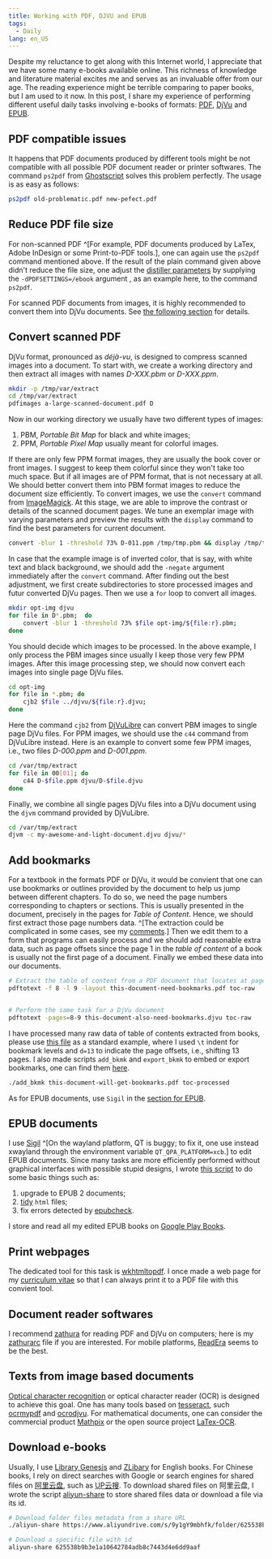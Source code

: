 ```yaml
---
title: Working with PDF, DJVU and EPUB
tags:
  - Daily
lang: en_US
---
```


Despite my reluctance to get along with this Internet world,
I appreciate that we have some many e-books available online.
This richness of knowledge and literature material excites me
and serves as an invaluable offer from our age.
The reading experience might be terrible comparing to paper books,
but I am used to it now.
In this post, I share my experience of performing different useful
daily tasks involving e-books of formats:
[PDF](https://en.wikipedia.org/wiki/Portable_Document_Format), [DjVu](https://en.wikipedia.org/wiki/DjVu) and [EPUB](https://en.wikipedia.org/wiki/EPUB).

## PDF compatible issues

It happens that PDF documents produced by different tools might
be not compatible with all possible PDF document reader or printer softwares.
The command `ps2pdf` from [Ghostscript](https://www.ghostscript.com/)
solves this problem perfectly.
The usage is as easy as follows:

```sh
ps2pdf old-problematic.pdf new-pefect.pdf
```

## Reduce PDF file size

For non-scanned PDF ^[For example, PDF documents produced by LaTex, Adobe InDesign or
some Print-to-PDF tools.],
one can again use the `ps2pdf` command mentioned above.
If the result of the plain command given above didn't reduce the file size,
one adjust the [distiller parameters](https://ghostscript.readthedocs.io/en/latest/VectorDevices.html#controls-and-features-specific-to-postscript-and-pdf-input)
by supplying the `-dPDFSETTINGS=/ebook` argument
, as an example here, to the command `ps2pdf`.

For scanned PDF documents from images, it is highly recommended
to convert them into DjVu documents.
See [the following section](#convert-scanned-pdf) for details.

## Convert scanned PDF

DjVu format, pronounced as _déjà-vu_,
is designed to compress scanned images into a document.
To start with, we create a working directory and then extract
all images with names _D-XXX.pbm_ or _D-XXX.ppm_.

```sh
mkdir -p /tmp/var/extract
cd /tmp/var/extract
pdfimages a-large-scanned-document.pdf D
```

Now in our working directory we usually have two different types of images:

1. PBM, _Portable Bit Map_ for black and white images;
2. PPM, _Portable Pixel Map_ usually meant for colorful images.

If there are only few PPM format images, they are usually
the book cover or front images.
I suggest to keep them colorful since they won't take too much space.
But if all images are of PPM format,
that is not necessary at all.
We should better convert them into PBM format images to reduce the document size efficiently.
To convert images, we use the `convert` command from [ImageMagick](https://imagemagick.org/index.php).
At this stage, we are able to improve the contrast or details
of the scanned document pages.
We tune an exemplar image with varying parameters
and preview the results
with the `display` command to find the best parameters
for current document.

```sh
convert -blur 1 -threshold 73% D-011.ppm /tmp/tmp.pbm && display /tmp/tmp.pbm
```

In case that the example image is of inverted color, that is say,
with white text and black background,
we should add the `-negate` argument immediately after the `convert` command.
After finding out the best adjustment,
we first create subdirectories to store processed images and
futur converted DjVu pages.
Then we use a `for` loop to convert all images.

```sh
mkdir opt-img djvu
for file in D*.pbm;  do
    convert -blur 1 -threshold 73% $file opt-img/${file:r}.pbm;
done
```

You should decide which images to be processed.
In the above example, I only process the PBM images
since usually I keep those very few PPM images.
After this image processing step, we should now convert
each images into single page DjVu files.

```sh
cd opt-img
for file in *.pbm; do
    cjb2 $file ../djvu/${file:r}.djvu;
done
```

Here the command `cjb2` from [DjVuLibre](https://djvu.sourceforge.net/)
can convert PBM images to single page DjVu files.
For PPM images, we should use the `c44` command from DjVuLibre instead.
Here is an example to convert some few PPM images,
i.e., two files _D-000.ppm_ and _D-001.ppm_.

```sh
cd /var/tmp/extract
for file in 00[01]; do
    c44 D-$file.ppm djvu/D-$file.djvu
done
```

Finally, we combine all single pages DjVu files into
a DjVu document using the `djvm` command provided by DjVuLibre.

```sh
cd /var/tmp/extract
djvm -c my-awesome-and-light-document.djvu djvu/*
```

## Add bookmarks

For a textbook in the formats PDF or DjVu,
it would be convient that one can use bookmarks or outlines provided
by the document to help us jump between different chapters.
To do so, we need the page numbers corresponding to chapters or sections.
This is usually presented in the document, precisely in the pages for _Table of Content_.
Hence, we should first extract those page numbers data.
^[The extraction could be complicated
in some cases, see my [comments](https://github.com/JingMatrix/Shell/blob/master/toc/README.md).]
Then we edit them to a form that programs can easily process
and we should add reasonable extra data, such as page offsets since
the page 1 in the _table of content_ of a book is
usually not the first page of a document.
Finally we embed these data into our documents.

```sh
# Extract the table of content from a PDF document that locates at pages 8 and 9.
pdftotext -f 8 -l 9 -layout this-document-need-bookmarks.pdf toc-raw


# Perform the same task for a DjVu document
pdftotext -pages=8-9 this-document-also-need-bookmarks.djvu toc-raw
```

I have processed many raw data of table of contents extracted from books,
please use [this file](https://github.com/JingMatrix/Shell/blob/master/toc/tocAIMordenApproach) as a standard example,
where I used `\t` indent for bookmark levels and `d=13` to indicate the page offsets,
i.e., shifting 13 pages.
I also made scripts `add_bkmk` and `export_bkmk` to embed or export bookmarks,
one can find them [here](https://github.com/JingMatrix/Shell/tree/master/scripts).

```sh
./add_bkmk this-document-will-get-bookmarks.pdf toc-processed
```

As for EPUB documents, use `Sigil` in the [section for EPUB](#epub-documents).

## EPUB documents

I use [Sigil](https://github.com/Sigil-Ebook/Sigil) ^[On the wayland platform, QT is buggy;
to fix it, one use instead xwayland through the environment variable `QT_QPA_PLATFORM=xcb`.]
to edit EPUB documents.
Since many tasks are more efficiently performed without graphical interfaces
with possible stupid designs, I wrote [this script](https://github.com/JingMatrix/Shell/blob/master/scripts/epub)
to do some basic things such as:

1. upgrade to EPUB 2 documents;
2. [tidy](https://www.html-tidy.org/) `html` files;
3. fix errors detected by [epubcheck](https://github.com/w3c/epubcheck).

I store and read all my edited EPUB books on [Google Play Books](https://play.google.com/books/ebooks).

## Print webpages

The dedicated tool for this task is [wkhtmltopdf](https://wkhtmltopdf.org/).
I once made a web page for my [curriculum vitae](https://jingmatrix.github.io/cv/)
so that I can always print it to a PDF file with this convient tool.

## Document reader softwares

I recommend [zathura](https://pwmt.org/projects/zathura/) for
reading PDF and DjVu on computers;
here is my [zathurarc](https://github.com/JingMatrix/Shell/blob/master/zathurarc) file if you are interested.
For mobile platforms, [ReadEra](https://readera.org/fr/book-reader) seems to be the best.

## Texts from image based documents

[Optical character recognition](https://en.wikipedia.org/wiki/Optical_character_recognition)
or optical character reader (OCR) is designed to achieve this goal.
One has many tools based on [tesseract](https://github.com/tesseract-ocr/tesseract),
such [ocrmypdf](https://ocrmypdf.readthedocs.io/en/latest/) and [ocrodjvu](https://github.com/jwilk-archive/ocrodjvu).
For mathematical documents, one can consider the commercial product [Mathpix](https://mathpix.com/)
or the open source project [LaTex-OCR](https://github.com/lukas-blecher/LaTeX-OCR).

## Download e-books

Usually, I use [Library Genesis](http://libgen.is/) and [ZLibary](https://en.1lib.fr/) for English books.
For Chinese books, I rely on direct searches with Google or search engines for shared files
on [阿里云盘](https://www.aliyundrive.com/), such as [UP云搜](https://www.upyunso.com/).
To download shared files on 阿里云盘, I wrote the script [aliyun-share](https://github.com/JingMatrix/Shell/blob/master/scripts/aliyun-share) to store shared files data or download a file via its id.

```sh
# Download folder files metadata from a share URL
./aliyun-share https://www.aliyundrive.com/s/9y1gY9mbhfk/folder/625538b114ca25f59c1643ea9f2ecde089f32271

# Download a specific file with id
aliyun-share 625538b9b3e1a10642784adb8c7443d4e6dd9aaf
```
